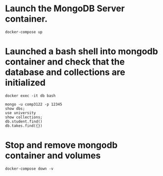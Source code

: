 # Launch the MongoDB Server container.
```
docker-compose up
```

# Launched a bash shell  into mongodb container and check that the database and collections are initialized
```
docker exec -it db bash
```

```
mongo -u comp3122 -p 12345
show dbs;
use university
show collections;
db.student.find()
db.takes.find({})
```

# Stop and remove mongodb container and volumes
```
docker-compose down -v
```

